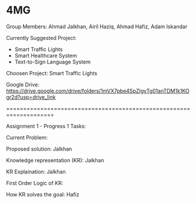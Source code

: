 # 4MG

Group Members: Ahmad Jalkhan, Airil Haziq, Ahmad Hafiz, Adam Iskandar


Currently Suggested Project:  
- Smart Traffic Lights
- Smart Healthcare System
- Text-to-Sign Language System

Choosen Project: Smart Traffic Lights

Google Drive: https://drive.google.com/drive/folders/1mVX7pbe4SpZIgyTg01anTDM1k1KOgr2d?usp=drive_link


====================================================================

Assignment 1 - Progress 1 Tasks:

Current Problem: 

Proposed solution: Jalkhan

Knowledge representation (KR): Jalkhan

KR Explaination: Jalkhan

First Order Logic of KR:

How KR solves the goal: Hafiz
